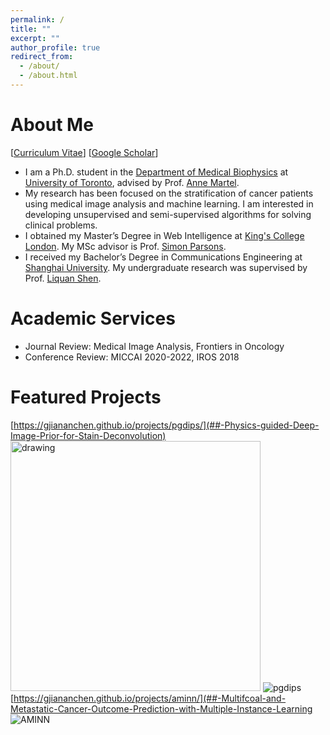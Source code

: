 ```yaml
---
permalink: /
title: ""
excerpt: ""
author_profile: true
redirect_from: 
  - /about/
  - /about.html
---
```



# About Me
[[Curriculum Vitae](http://GJiananChen.github.io/files/jiananchen_cv.pdf)] [[Google Scholar](https://scholar.google.ca/citations?user=B9tp488AAAAJ&hl=en)]
* I am a Ph.D. student in the [Department of Medical Biophysics](https://medbio.utoronto.ca/medical-biophysics) at [University of Toronto](https://www.utoronto.ca/), advised by Prof. [Anne Martel](https://medbio.utoronto.ca/faculty/martel). 
* My research has been focused on the stratification of cancer patients using medical image analysis and machine learning. I am interested in developing unsupervised and semi-supervised algorithms for solving clinical problems.
* I obtained my Master’s Degree in Web Intelligence at [King's College London](https://www.kcl.ac.uk/). My MSc advisor is Prof. [Simon Parsons](https://nms.kcl.ac.uk/simon.parsons/).
* I received my Bachelor’s Degree in Communications Engineering at [Shanghai University](http://en.shu.edu.cn/). My undergraduate research was supervised by Prof. [Liquan Shen](https://scholar.google.com/citations?user=EUEEtlYAAAAJ&hl=en).


# Academic Services
* Journal Review: Medical Image Analysis, Frontiers in Oncology
* Conference Review: MICCAI 2020-2022, IROS 2018

# Featured Projects
[https://gjiananchen.github.io/projects/pgdips/](##-Physics-guided-Deep-Image-Prior-for-Stain-Deconvolution)
<img src="https://gjiananchen.github.io/images/CODIDO.png" alt="drawing" width="400"/>
![pgdips](https://gjiananchen.github.io/images/CODIDO.png)
[https://gjiananchen.github.io/projects/aminn/](##-Multifcoal-and-Metastatic-Cancer-Outcome-Prediction-with-Multiple-Instance-Learning
![AMINN](https://gjiananchen.github.io/images/AMINN.png)

